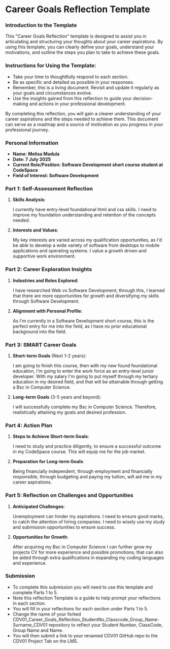 
# Career Goals Reflection Template

### Introduction to the Template

This "Career Goals Reflection" template is designed to assist you in articulating and structuring your thoughts about your career aspirations. By using this template, you can clearly define your goals, understand your motivations, and outline the steps you plan to take to achieve these goals.

### Instructions for Using the Template:

- Take your time to thoughtfully respond to each section.
- Be as specific and detailed as possible in your responses.
- Remember, this is a living document. Revisit and update it regularly as your goals and circumstances evolve.
- Use the insights gained from this reflection to guide your decision-making and actions in your professional development.

By completing this reflection, you will gain a clearer understanding of your career aspirations and the steps needed to achieve them. This document can serve as a roadmap and a source of motivation as you progress in your professional journey.

### Personal Information

- **Name: Melisa Madula**
- **Date: 7 July 2025**
- **Current Role/Position: Software Development short course student at CodeSpace**
- **Field of Interest: Software Development**

### Part 1: Self-Assessment Reflection

1. **Skills Analysis**:
    
    I currently have entry-level foundational html and css skills. I need to improve my foundation understanding and retention of the concepts needed.

2. **Interests and Values**:
    
    My key interests are varied across my qualification opportunities, as I'd be able to develop a wide variety of software from desktops to mobile applications and operating systems. I value a growth driven and supportive work environment.


### Part 2: Career Exploration Insights

1. **Industries and Roles Explored**:
    
    I have researched Web vs Software Development; through this, I learned that there are more opportunities for growth and diversifying my skills through Software Development.
    
2. **Alignment with Personal Profile**:
    
    As I'm currently in a Software Development short course, this is the perfect entry for me into the field, as I have no prior educational background into the field.
    

### Part 3: SMART Career Goals

1. **Short-term Goals** (Next 1-2 years):
    
    I am going to finish this course, then with my new found foundational education, I'm going to enter the work force as an entry-level junior developer. With my salary I'm going to put myself through my tertiary education in my desired field, and that will be attainable through getting a Bsc in Computer Science.
    
2. **Long-term Goals** (3-5 years and beyond):
    
    I will successfully complete my Bsc in Computer Science. Therefore, realistically attaining my goals and desired profession.
    

### Part 4: Action Plan

1. **Steps to Achieve Short-term Goals**:
    
    I need to study and practice diligently, to ensure a successful outcome in my CodeSpace course. This will equip me for the job market.
    
2. **Preparation for Long-term Goals**:
    
    Being financially independent, through employment and financially responsible, through budgeting and paying my tuition, will aid me in my career aspirations.
    

### Part 5: Reflection on Challenges and Opportunities

1. **Anticipated Challenges**:
    
    Unemployment can hinder my aspirations. I need to ensure good marks, to catch the attention of hiring companies. I need to wisely use my study and submission opportunities to ensure success.
    
2. **Opportunities for Growth**:
    
    After acquiring my Bsc in Computer Science I can further grow my projects CV for more experience and possible promotions; that can also be aided through extra qualifications in expanding my coding languages and experience.
    

### Submission

- To complete this submission you will need to use this template and complete Parts 1 to 5.
- Note this reflection Template is a guide to help prompt your reflections in each section.
- You will fill in your reflections for each seciton under Parts 1 to 5.
- Change the name of your forked CDV01_Career_Goals_Reflection_StudentNo_Classcode_Group_Name-Surname_CDV01 repository to reflect your Student Number, ClassCode, Group Name and Name.
- You will then submit a link to your renamed CDV01 GitHub repo to the CDV01 Project Tab on the LMS.


